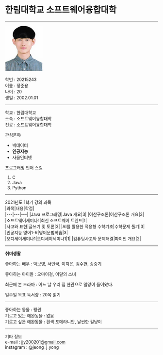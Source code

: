 # 한림대학교 소프트웨어융합대학
---
<img src = jjy.png height = 150 widht = 150>

학번 : 20215243   
이름 : 정준용   
나이 : 20   
생일 : 2002.01.01

---

학교 : 한림대학교   
소속 : 소프트웨어융합대학   
전공 : 소프트웨어융합대학

관심분야   
* 빅데이터
* **인공지능**
* 사물인터넷

프로그래밍 언어 스킬
1. C
2. Java
3. Python

---------------------------

2021년도 1학기 강의 과목   
|과목|내용|학점|   
|---|---|---|
|Java 프로그래밍|Java 개요|3|
|이산구조론|이산구조론 개요|3|   
|소프트웨어세미나1|최신 소프트웨어 트렌드|1|   
|사고와 표현|글쓰기 및 토론|3|
|AI를 활용한 적응형 수학기초|수학문제 풀기|3|   
|인공지능 영어1-R|영어문법학습|3|   
|오디세이세미나1|오디세이세미나1|1|
|컴퓨팅사고와 문제해결|파이썬 개요|2|   

---

**취미생활**   

좋아하는 배우 : 박보영, 서인국, 이지은, 김수현, 송중기   

좋아하는 아이돌 : 오마이걸, 이달의 소녀   

최근에 본 드라마 : 어느 날 우리 집 현관으로 멸망이 들어왔다.   

일주일 목표 독서량 : 20쪽 읽기   

---

좋아하는 동물 : 펭귄   
기르고 있는 애완동물 : 없음   
기르고 싶은 애완동물 : 흰색 포메라니안, 날씬한 길냥이   

---

기타 정보   
e-mail : jjy200201@gmail.com   
instagram : @jeong_j_yong

